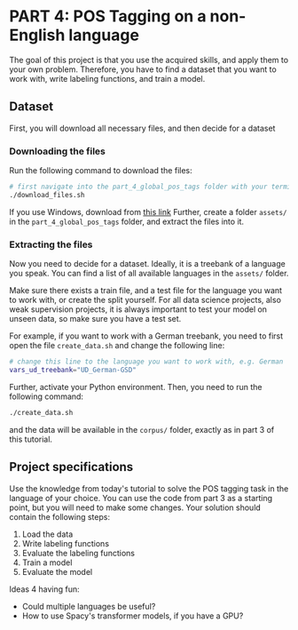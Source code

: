 # PART 4: POS Tagging on a non-English language

The goal of this project is that you use the acquired skills, and apply them to your own problem. 
Therefore, you have to find a dataset that you want to work with, write labeling functions, and train a model.

## Dataset

First, you will download all necessary files, and then decide for a dataset

### Downloading the files

Run the following command to download the files:

```bash
# first navigate into the part_4_global_pos_tags folder with your terminal, and run
./download_files.sh
```

If you use Windows, download from [this link](https://lindat.mff.cuni.cz/repository/xmlui/bitstream/handle/11234/1-3105/ud-treebanks-v2.5.tgz)
Further, create a folder `assets/` in the `part_4_global_pos_tags` folder, and extract the files into it.

### Extracting the files

Now you need to decide for a dataset. Ideally, it is a treebank of a language you speak. 
You can find a list of all available languages in the `assets/` folder.

Make sure there exists a train file, and a test file for the language you want to work with, or create the split yourself.
For all data science projects, also weak supervision projects, it is always important to test your model on unseen data, so make sure you have a test set.

For example, if you want to work with a German treebank, you need to first open the file `create_data.sh` and change the following line:

```bash
# change this line to the language you want to work with, e.g. German
vars_ud_treebank="UD_German-GSD"
```

Further, activate your Python environment. Then, you need to run the following command:

```bash
./create_data.sh
```

and the data will be available in the `corpus/` folder, exactly as in part 3 of this tutorial.

## Project specifications

Use the knowledge from today's tutorial to solve the POS tagging task in the language of your choice.
You can use the code from part 3 as a starting point, but you will need to make some changes.
Your solution should contain the following steps:

1. Load the data
2. Write labeling functions
3. Evaluate the labeling functions
4. Train a model
5. Evaluate the model

Ideas 4 having fun:
- Could multiple languages be useful?
- How to use Spacy's transformer models, if you have a GPU?